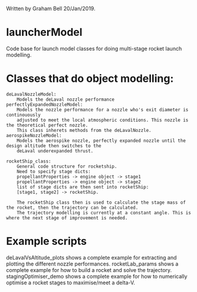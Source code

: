 Written by Graham Bell
20/Jan/2019.

# launcherModel
Code base for launch model classes for doing multi-stage rocket launch modelling. 

# Classes that do object modelling:
    deLavalNozzleModel:
        Models the deLaval nozzle performance
    perfectlyExpandedNozzleModel:
        Models the nozzle performance for a nozzle who's exit diameter is continouously
        adjusted to meet the local atmospheric conditions. This nozzle is the theoretical perfect nozzle.
        This class inherets methods from the deLavalNozzle.
    aerospikeNozzleModel:
        Models the aerospike nozzle, perfectly expanded nozzle until the design altitude then switches to the
        deLaval underexpanded thrust.

    rocketShip_class:
        General code structure for rocketship.
        Need to specify stage dicts:
        propellantProperties -> engine object -> stage1
        propellantProperties -> engine object -> stage2
        list of stage dicts are then sent into rocketShip:
        [stage1, stage2] -> rocketShip.

        The rocketShip class then is used to calculate the stage mass of the rocket, then the trajectory can be calculated.
        The trajectory modelling is currently at a constant angle. This is where the next stage of improvement is needed.

# Example scripts
deLavalVsAltitude_plots shows a complete example for extracting and plotting the different nozzle performances.
rocketLab_params shows a complete example for how to build a rocket and solve the trajectory.
stagingOptimiser_demo shows a complete example for how to numerically optimise a rocket stages to maximise/meet a delta-V.